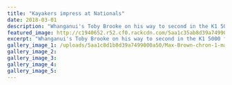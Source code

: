 ```yaml
---
title: "Kayakers impress at Nationals"
date: 2018-03-01
description: "Whanganui's Toby Brooke on his way to second in the K1 5000 final at the NZCT NZ Canoe Sprint Champs at Lake Karapiro..."
featured_image: http://c1940652.r52.cf0.rackcdn.com/5aa1c35ab8d39a7499000a4d/Toby-Brooke-chron-1-march.jpg
excerpt: "Whanganui's Toby Brooke on his way to second in the K1 5000 final at the NZCT NZ Canoe Sprint Champs at Lake Karapiro."
gallery_image_1: /uploads/5aa1c8d1b8d39a7499000a50/Max-Brown-chron-1-march.PNG
gallery_image_2: 
gallery_image_3: 
gallery_image_4: 
gallery_image_5: 
---
```


